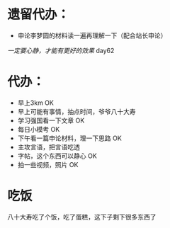 # 遗留代办：
+ 申论李梦圆的材料读一遍再理解一下（配合站长申论）

*一定要心静，才能有更好的效果*
day62
# 代办：
+ 早上3km  OK
+ 早上可能有事情，抽点时间，爷爷八十大寿
+ 学习强国看一下文章  OK  
+ 每日小模考  OK
+ 下午看一篇申论材料，理一下思路 OK  
+ 主攻言语，把言语吃透
+ 字帖，这个东西可以静心  OK
+ 拍一些视频，照片 OK

# 吃饭
八十大寿吃了个饭，吃了蛋糕，这下子剩下很多东西了